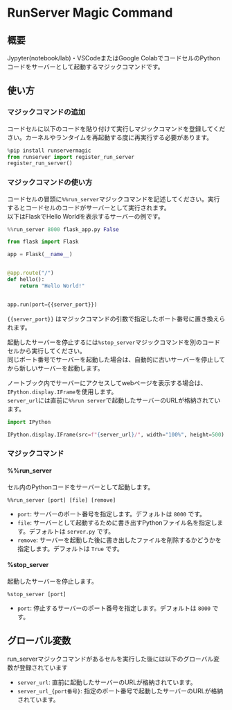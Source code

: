 # RunServer Magic Command

## 概要

Jypyter(notebook/lab)・VSCodeまたはGoogle ColabでコードセルのPythonコードをサーバーとして起動するマジックコマンドです。

## 使い方

### マジックコマンドの追加

コードセルに以下のコードを貼り付けて実行しマジックコマンドを登録してください。カーネルやランタイムを再起動する度に再実行する必要があります。

```python
%pip install runservermagic
from runserver import register_run_server
register_run_server()
```

### マジックコマンドの使い方

コードセルの冒頭に`%%run_server`マジックコマンドを記述してください。実行するとコードセルのコードがサーバーとして実行されます。  
以下はFlaskでHello Worldを表示するサーバーの例です。

```python
%%run_server 8000 flask_app.py False

from flask import Flask

app = Flask(__name__)


@app.route("/")
def hello():
    return "Hello World!"


app.run(port={{server_port}})
```

`{{server_port}}` はマジックコマンドの引数で指定したポート番号に置き換えられます。

起動したサーバーを停止するには`%stop_server`マジックコマンドを別のコードセルから実行してください。  
同じポート番号でサーバーを起動した場合は、自動的に古いサーバーを停止してから新しいサーバーを起動します。

ノートブック内でサーバーにアクセスしてwebページを表示する場合は、`IPython.display.IFrame`を使用します。  
`server_url`には直前に`%%run server`で起動したサーバーのURLが格納されています。

```python
import IPython

IPython.display.IFrame(src=f"{server_url}/", width="100%", height=500)  # type: ignore
```

### マジックコマンド

#### %%run_server

セル内のPythonコードをサーバーとして起動します。

```jupyter
%%run_server [port] [file] [remove]
```

- `port`: サーバーのポート番号を指定します。デフォルトは `8000` です。
- `file`: サーバーとして起動するために書き出すPythonファイル名を指定します。デフォルトは `server.py` です。
- `remove`: サーバーを起動した後に書き出したファイルを削除するかどうかを指定します。デフォルトは `True` です。

#### %stop_server

起動したサーバーを停止します。

```jupyter
%stop_server [port]
```

- `port`: 停止するサーバーのポート番号を指定します。デフォルトは `8000` です。

## グローバル変数

run_serverマジックコマンドがあるセルを実行した後には以下のグローバル変数が登録されています

- `server_url`: 直前に起動したサーバーのURLが格納されています。
- `server_url_{port番号}`: 指定のポート番号で起動したサーバーのURLが格納されています。
